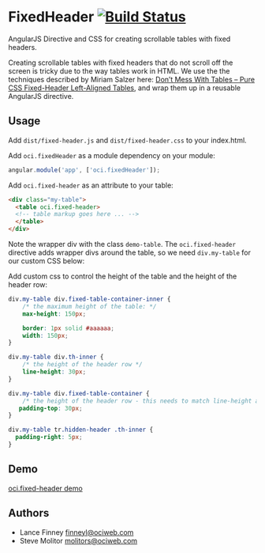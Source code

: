# FixedHeader [![Build Status](https://secure.travis-ci.org/objectcomputing/FixedHeader.png)](http://travis-ci.org/objectcomputing/FixedHeader)

AngularJS Directive and CSS for creating scrollable tables with fixed
headers.

Creating scrollable tables with fixed headers that do not scroll off
the screen is tricky due to the way tables work in HTML.  We use the
the techniques described by Miriam Salzer here:
[Don’t Mess With Tables – Pure CSS Fixed-Header Left-Aligned Tables](http://salzerdesign.com/blog/?p=191),
and wrap them up in a reusable AngularJS directive.

## Usage

Add `dist/fixed-header.js` and `dist/fixed-header.css` to your
index.html.

Add `oci.fixedHeader` as a module dependency on your module:

```js
angular.module('app', ['oci.fixedHeader']);
```

Add `oci.fixed-header` as an attribute to your table:

```html
<div class="my-table">
  <table oci.fixed-header>
  <!-- table markup goes here ... -->
  </table>
</div>
```

Note the wrapper div with the class `demo-table`.  The `oci.fixed-header`
directive adds wrapper divs around the table, so we need
`div.my-table` for our custom CSS below:

Add custom css to control the height of the table and the height of
the header row:

```css
div.my-table div.fixed-table-container-inner {
    /* the maximum height of the table: */
    max-height: 150px;

    border: 1px solid #aaaaaa;
    width: 150px;
}

div.my-table div.th-inner {
    /* the height of the header row */
    line-height: 30px;
}

div.my-table div.fixed-table-container {
    /* the height of the header row - this needs to match line-height above */
   padding-top: 30px;
}

div.my-table tr.hidden-header .th-inner {
  padding-right: 5px;
}

```

## Demo

[oci.fixed-header demo](http://objectcomputing.github.io/FixedHeader/demo/index.html)

## Authors

- Lance Finney finneyl@ociweb.com
- Steve Molitor molitors@ociweb.com
